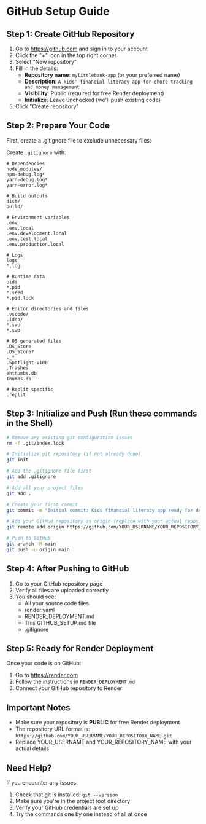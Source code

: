 # GitHub Setup Guide

## Step 1: Create GitHub Repository
1. Go to https://github.com and sign in to your account
2. Click the "+" icon in the top right corner
3. Select "New repository"
4. Fill in the details:
   - **Repository name**: `mylittlebank-app` (or your preferred name)
   - **Description**: `A kids' financial literacy app for chore tracking and money management`
   - **Visibility**: Public (required for free Render deployment)
   - **Initialize**: Leave unchecked (we'll push existing code)
5. Click "Create repository"

## Step 2: Prepare Your Code
First, create a .gitignore file to exclude unnecessary files:

Create `.gitignore` with:
```
# Dependencies
node_modules/
npm-debug.log*
yarn-debug.log*
yarn-error.log*

# Build outputs
dist/
build/

# Environment variables
.env
.env.local
.env.development.local
.env.test.local
.env.production.local

# Logs
logs
*.log

# Runtime data
pids
*.pid
*.seed
*.pid.lock

# Editor directories and files
.vscode/
.idea/
*.swp
*.swo

# OS generated files
.DS_Store
.DS_Store?
._*
.Spotlight-V100
.Trashes
ehthumbs.db
Thumbs.db

# Replit specific
.replit
```

## Step 3: Initialize and Push (Run these commands in the Shell)
```bash
# Remove any existing git configuration issues
rm -f .git/index.lock

# Initialize git repository (if not already done)
git init

# Add the .gitignore file first
git add .gitignore

# Add all your project files
git add .

# Create your first commit
git commit -m "Initial commit: Kids financial literacy app ready for deployment"

# Add your GitHub repository as origin (replace with your actual repository URL)
git remote add origin https://github.com/YOUR_USERNAME/YOUR_REPOSITORY_NAME.git

# Push to GitHub
git branch -M main
git push -u origin main
```

## Step 4: After Pushing to GitHub
1. Go to your GitHub repository page
2. Verify all files are uploaded correctly
3. You should see:
   - All your source code files
   - render.yaml
   - RENDER_DEPLOYMENT.md
   - This GITHUB_SETUP.md file
   - .gitignore

## Step 5: Ready for Render Deployment
Once your code is on GitHub:
1. Go to https://render.com
2. Follow the instructions in `RENDER_DEPLOYMENT.md`
3. Connect your GitHub repository to Render

## Important Notes
- Make sure your repository is **PUBLIC** for free Render deployment
- The repository URL format is: `https://github.com/YOUR_USERNAME/YOUR_REPOSITORY_NAME.git`
- Replace YOUR_USERNAME and YOUR_REPOSITORY_NAME with your actual details

## Need Help?
If you encounter any issues:
1. Check that git is installed: `git --version`
2. Make sure you're in the project root directory
3. Verify your GitHub credentials are set up
4. Try the commands one by one instead of all at once